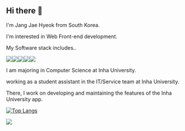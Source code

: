## Hi there 👋
I'm Jang Jae Hyeok from South Korea.

I'm interested in Web Front-end development.

My Software stack includes.. 

<img src="https://img.shields.io/badge/C++-00599C?style=for-the-badge&logo=cplusplus&logoColor=white"><img src="https://img.shields.io/badge/java-007396?style=for-the-badge&logo=java&logoColor=white"><img src="https://img.shields.io/badge/javascript-F7DF1E?style=for-the-badge&logo=javascript&logoColor=black"><img src="https://img.shields.io/badge/react-61DAFB?style=for-the-badge&logo=react&logoColor=black"><img src="https://img.shields.io/badge/next.js-000000?style=for-the-badge&logo=next.js&logoColor=white">

I am majoring in Computer Science at Inha University.

working as a student assistant in the IT/Service team at Inha University.

There, I work on developing and maintaining the features of the Inha University app.


[![Top Langs](https://github-readme-stats.vercel.app/api/top-langs/?username=thisjheok)](https://github.com/anuraghazra/github-readme-stats)

<a href="#" target="_blank"><img src="https://img.shields.io/badge/jhjang3344@gmail.com-EA4335?style=flat-square&logo=Gmail&logoColor=000000"/></a>
